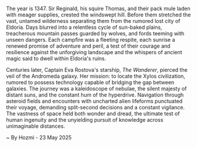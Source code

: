 
The year is 1347.  Sir Reginald, his squire Thomas, and their pack mule laden with meager supplies, crested the windswept hill. Before them stretched the vast, untamed wilderness separating them from the rumored lost city of Eldoria.  Days blurred into a relentless cycle of sun-baked plains, treacherous mountain passes guarded by wolves, and fords teeming with unseen dangers. Each campfire was a fleeting respite, each sunrise a renewed promise of adventure and peril, a test of their courage and resilience against the unforgiving landscape and the whispers of ancient magic said to dwell within Eldoria's ruins.

Centuries later, Captain Eva Rostova's starship, *The Wanderer*, pierced the veil of the Andromeda galaxy.  Her mission: to locate the Xylos civilization, rumored to possess technology capable of bridging the gap between galaxies.  The journey was a kaleidoscope of nebulae, the silent majesty of distant suns, and the constant hum of the hyperdrive.  Navigation through asteroid fields and encounters with uncharted alien lifeforms punctuated their voyage, demanding split-second decisions and a constant vigilance.  The vastness of space held both wonder and dread, the ultimate test of human ingenuity and the unyielding pursuit of knowledge across unimaginable distances.

~ By Hozmi - 23 May 2025
